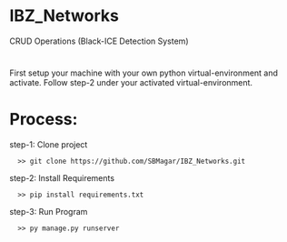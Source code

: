 # IBZ_Networks
CRUD Operations (Black-ICE Detection System)
# 
First setup your machine with your own python virtual-environment and activate.
Follow step-2 under your activated virtual-environment.

# Process:

step-1: Clone project

      >> git clone https://github.com/SBMagar/IBZ_Networks.git

step-2: Install Requirements

      >> pip install requirements.txt

step-3: Run Program

      >> py manage.py runserver
